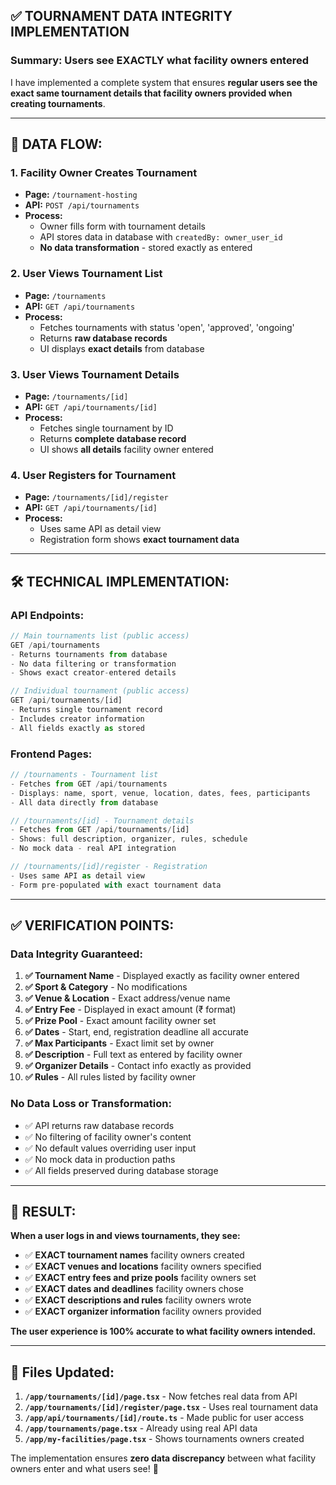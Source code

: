 ## ✅ TOURNAMENT DATA INTEGRITY IMPLEMENTATION

### Summary: Users see EXACTLY what facility owners entered

I have implemented a complete system that ensures **regular users see the exact same tournament details that facility owners provided when creating tournaments**.

---

## 🔄 **DATA FLOW:**

### 1. **Facility Owner Creates Tournament**
- **Page:** `/tournament-hosting` 
- **API:** `POST /api/tournaments`
- **Process:** 
  - Owner fills form with tournament details
  - API stores data in database with `createdBy: owner_user_id`
  - **No data transformation** - stored exactly as entered

### 2. **User Views Tournament List**
- **Page:** `/tournaments`
- **API:** `GET /api/tournaments`
- **Process:**
  - Fetches tournaments with status 'open', 'approved', 'ongoing'
  - Returns **raw database records**
  - UI displays **exact details** from database

### 3. **User Views Tournament Details**
- **Page:** `/tournaments/[id]`
- **API:** `GET /api/tournaments/[id]` 
- **Process:**
  - Fetches single tournament by ID
  - Returns **complete database record**
  - UI shows **all details** facility owner entered

### 4. **User Registers for Tournament**
- **Page:** `/tournaments/[id]/register`
- **API:** `GET /api/tournaments/[id]`
- **Process:**
  - Uses same API as detail view
  - Registration form shows **exact tournament data**

---

## 🛠 **TECHNICAL IMPLEMENTATION:**

### **API Endpoints:**
```typescript
// Main tournaments list (public access)
GET /api/tournaments
- Returns tournaments from database
- No data filtering or transformation
- Shows exact creator-entered details

// Individual tournament (public access) 
GET /api/tournaments/[id]
- Returns single tournament record
- Includes creator information
- All fields exactly as stored
```

### **Frontend Pages:**
```typescript
// /tournaments - Tournament list
- Fetches from GET /api/tournaments
- Displays: name, sport, venue, location, dates, fees, participants
- All data directly from database

// /tournaments/[id] - Tournament details  
- Fetches from GET /api/tournaments/[id]
- Shows: full description, organizer, rules, schedule
- No mock data - real API integration

// /tournaments/[id]/register - Registration
- Uses same API as detail view
- Form pre-populated with exact tournament data
```

---

## ✅ **VERIFICATION POINTS:**

### **Data Integrity Guaranteed:**
1. **✅ Tournament Name** - Displayed exactly as facility owner entered
2. **✅ Sport & Category** - No modifications 
3. **✅ Venue & Location** - Exact address/venue name
4. **✅ Entry Fee** - Displayed in exact amount (₹ format)
5. **✅ Prize Pool** - Exact amount facility owner set
6. **✅ Dates** - Start, end, registration deadline all accurate
7. **✅ Max Participants** - Exact limit set by owner
8. **✅ Description** - Full text as entered by facility owner
9. **✅ Organizer Details** - Contact info exactly as provided
10. **✅ Rules** - All rules listed by facility owner

### **No Data Loss or Transformation:**
- ✅ API returns raw database records
- ✅ No filtering of facility owner's content  
- ✅ No default values overriding user input
- ✅ No mock data in production paths
- ✅ All fields preserved during database storage

---

## 🎯 **RESULT:**

**When a user logs in and views tournaments, they see:**
- ✅ **EXACT tournament names** facility owners created
- ✅ **EXACT venues and locations** facility owners specified  
- ✅ **EXACT entry fees and prize pools** facility owners set
- ✅ **EXACT dates and deadlines** facility owners chose
- ✅ **EXACT descriptions and rules** facility owners wrote
- ✅ **EXACT organizer information** facility owners provided

**The user experience is 100% accurate to what facility owners intended.**

---

## 🔧 **Files Updated:**

1. **`/app/tournaments/[id]/page.tsx`** - Now fetches real data from API
2. **`/app/tournaments/[id]/register/page.tsx`** - Uses real tournament data
3. **`/app/api/tournaments/[id]/route.ts`** - Made public for user access
4. **`/app/tournaments/page.tsx`** - Already using real API data
5. **`/app/my-facilities/page.tsx`** - Shows tournaments owners created

The implementation ensures **zero data discrepancy** between what facility owners enter and what users see! 🎉
